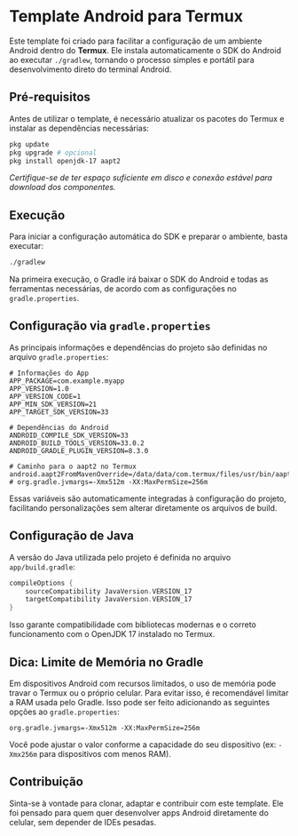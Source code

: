 # Template Android para Termux

Este template foi criado para facilitar a configuração de um ambiente Android dentro do **Termux**. Ele instala automaticamente o SDK do Android ao executar `./gradlew`, tornando o processo simples e portátil para desenvolvimento direto do terminal Android.


## Pré-requisitos

Antes de utilizar o template, é necessário atualizar os pacotes do Termux e instalar as dependências necessárias:

```bash
pkg update
pkg upgrade # opcional
pkg install openjdk-17 aapt2
```

*Certifique-se de ter espaço suficiente em disco e conexão estável para download dos componentes.*


## Execução

Para iniciar a configuração automática do SDK e preparar o ambiente, basta executar:

```bash
./gradlew
```

Na primeira execução, o Gradle irá baixar o SDK do Android e todas as ferramentas necessárias, de acordo com as configurações no `gradle.properties`.


## Configuração via `gradle.properties`

As principais informações e dependências do projeto são definidas no arquivo `gradle.properties`:

```properties
# Informações do App
APP_PACKAGE=com.example.myapp
APP_VERSION=1.0
APP_VERSION_CODE=1
APP_MIN_SDK_VERSION=21
APP_TARGET_SDK_VERSION=33

# Dependências do Android
ANDROID_COMPILE_SDK_VERSION=33
ANDROID_BUILD_TOOLS_VERSION=33.0.2
ANDROID_GRADLE_PLUGIN_VERSION=8.3.0

# Caminho para o aapt2 no Termux
android.aapt2FromMavenOverride=/data/data/com.termux/files/usr/bin/aapt2
# org.gradle.jvmargs=-Xmx512m -XX:MaxPermSize=256m
```

Essas variáveis são automaticamente integradas à configuração do projeto, facilitando personalizações sem alterar diretamente os arquivos de build.


## Configuração de Java

A versão do Java utilizada pelo projeto é definida no arquivo `app/build.gradle`:

```groovy
compileOptions {
    sourceCompatibility JavaVersion.VERSION_17
    targetCompatibility JavaVersion.VERSION_17
}
```

Isso garante compatibilidade com bibliotecas modernas e o correto funcionamento com o OpenJDK 17 instalado no Termux.


## Dica: Limite de Memória no Gradle

Em dispositivos Android com recursos limitados, o uso de memória pode travar o Termux ou o próprio celular. Para evitar isso, é recomendável limitar a RAM usada pelo Gradle. Isso pode ser feito adicionando as seguintes opções ao `gradle.properties`:

```properties
org.gradle.jvmargs=-Xmx512m -XX:MaxPermSize=256m
```

Você pode ajustar o valor conforme a capacidade do seu dispositivo (ex: `-Xmx256m` para dispositivos com menos RAM).


## Contribuição

Sinta-se à vontade para clonar, adaptar e contribuir com este template. Ele foi pensado para quem quer desenvolver apps Android diretamente do celular, sem depender de IDEs pesadas.
